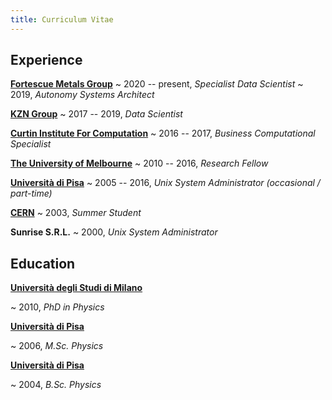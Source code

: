 ```yaml
---
title: Curriculum Vitae
---
```


## Experience

**[Fortescue Metals Group](https://www.fmgl.com.au)**
  ~ 2020 -- present, *Specialist Data Scientist*
  ~ 2019, *Autonomy Systems Architect*

**[KZN Group](https://kzn.io)**
  ~ 2017 -- 2019, *Data Scientist*

**[Curtin Institute For Computation](https://computation.curtin.edu.au)**
  ~ 2016 -- 2017, *Business Computational Specialist*

**[The University of Melbourne](https://ms.unimelb.edu.au)**
  ~ 2010 -- 2016, *Research Fellow*

**[Università di Pisa](https://www.unipi.it)**
  ~ 2005 -- 2016, *Unix System Administrator (occasional / part-time)*

**[CERN](https://cern.ch)**
  ~ 2003, *Summer Student*

**Sunrise S.R.L.**
  ~ 2000, *Unix System Administrator*

## Education

**[Università degli Studi di Milano](https://www.unimi.it)**

  ~ 2010, *PhD in Physics*

**[Università di Pisa](https://www.unipi.it)**

  ~ 2006, *M.Sc. Physics*

**[Università di Pisa](https://www.unipi.it)**

  ~ 2004, *B.Sc. Physics*
